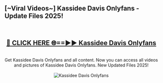 <h2>[~Viral Videos~] Kassidee Davis Onlyfans - Update Files 2025!</h2>
<br>
<div align="center">
<h2><a href="https://betterlinks.top/A2PfLJ" rel="nofollow">🔴 CLICK HERE 🌐==►► Kassidee Davis Onlyfans</a></h2>
<br>
Get Kassidee Davis Onlyfans and all content. Now you can access all videos and pictures of Kassidee Davis Onlyfans. New Updated Files 2025!
<br>
<br>
<a href="https://betterlinks.top/A2PfLJ" rel="nofollow" data-target="animated-image.originalLink"><img src="https://i.ibb.co.com/WyWwxjT/player-gif2.gif" alt="Kassidee Davis Onlyfans" style="max-width: 100%; display: inline-block;" data-target="animated-image.originalImage"></a>
</div>
<br>
